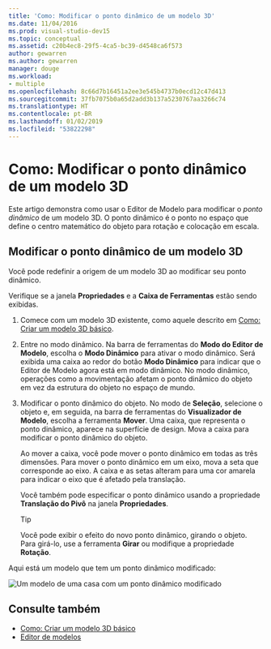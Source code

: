 ```yaml
---
title: 'Como: Modificar o ponto dinâmico de um modelo 3D'
ms.date: 11/04/2016
ms.prod: visual-studio-dev15
ms.topic: conceptual
ms.assetid: c20b4ec8-29f5-4ca5-bc39-d4548ca6f573
author: gewarren
ms.author: gewarren
manager: douge
ms.workload:
- multiple
ms.openlocfilehash: 8c66d7b16451a2ee3e545b4737b0ecd12c47d413
ms.sourcegitcommit: 37fb7075b0a65d2add3b137a5230767aa3266c74
ms.translationtype: HT
ms.contentlocale: pt-BR
ms.lasthandoff: 01/02/2019
ms.locfileid: "53822298"
---
```

# <a name="how-to-modify-the-pivot-point-of-a-3d-model"></a>Como: Modificar o ponto dinâmico de um modelo 3D

Este artigo demonstra como usar o Editor de Modelo para modificar o *ponto dinâmico* de um modelo 3D. O ponto dinâmico é o ponto no espaço que define o centro matemático do objeto para rotação e colocação em escala.

## <a name="modify-the-pivot-point-of-a-3d-model"></a>Modificar o ponto dinâmico de um modelo 3D

Você pode redefinir a origem de um modelo 3D ao modificar seu ponto dinâmico.

Verifique se a janela **Propriedades** e a **Caixa de Ferramentas** estão sendo exibidas.

1.  Comece com um modelo 3D existente, como aquele descrito em [Como: Criar um modelo 3D básico](../designers/how-to-create-a-basic-3-d-model.md).

2.  Entre no modo dinâmico. Na barra de ferramentas do **Modo do Editor de Modelo**, escolha o **Modo Dinâmico** para ativar o modo dinâmico. Será exibida uma caixa ao redor do botão **Modo Dinâmico** para indicar que o Editor de Modelo agora está em modo dinâmico. No modo dinâmico, operações como a movimentação afetam o ponto dinâmico do objeto em vez da estrutura do objeto no espaço de mundo.

3.  Modificar o ponto dinâmico do objeto. No modo de **Seleção**, selecione o objeto e, em seguida, na barra de ferramentas do **Visualizador de Modelo**, escolha a ferramenta **Mover**. Uma caixa, que representa o ponto dinâmico, aparece na superfície de design. Mova a caixa para modificar o ponto dinâmico do objeto.

     Ao mover a caixa, você pode mover o ponto dinâmico em todas as três dimensões. Para mover o ponto dinâmico em um eixo, mova a seta que corresponde ao eixo. A caixa e as setas alteram para uma cor amarela para indicar o eixo que é afetado pela translação.

     Você também pode especificar o ponto dinâmico usando a propriedade **Translação do Pivô** na janela **Propriedades**.

    > [!TIP]
    > Você pode exibir o efeito do novo ponto dinâmico, girando o objeto. Para girá-lo, use a ferramenta **Girar** ou modifique a propriedade **Rotação**.

Aqui está um modelo que tem um ponto dinâmico modificado:

![Um modelo de uma casa com um ponto dinâmico modificado](../designers/media/digit-modified-model.png)

## <a name="see-also"></a>Consulte também

- [Como: Criar um modelo 3D básico](../designers/how-to-create-a-basic-3-d-model.md)
- [Editor de modelos](../designers/model-editor.md)